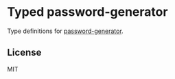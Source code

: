 # Typed password-generator

Type definitions for [password-generator](https://github.com/bermi/password-generator).

## License

MIT

